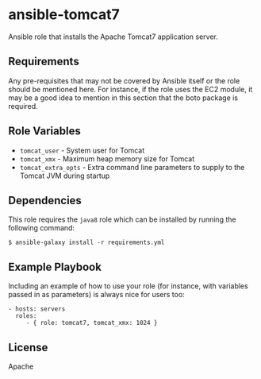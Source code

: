 ansible-tomcat7
=========

Ansible role that installs the Apache Tomcat7 application server.

Requirements
------------

Any pre-requisites that may not be covered by Ansible itself or the role should be mentioned here. For instance, if the role uses the EC2 module, it may be a good idea to mention in this section that the boto package is required.

Role Variables
--------------

* `tomcat_user` - System user for Tomcat
* `tomcat_xmx` - Maximum heap memory size for Tomcat
* `tomcat_extra_opts` - Extra command line parameters to supply to the Tomcat JVM during startup

Dependencies
------------

This role requires the `java8` role which can be installed by running the following command:

	$ ansible-galaxy install -r requirements.yml

Example Playbook
----------------

Including an example of how to use your role (for instance, with variables passed in as parameters) is always nice for users too:

    - hosts: servers
      roles:
         - { role: tomcat7, tomcat_xmx: 1024 }

License
-------

Apache
